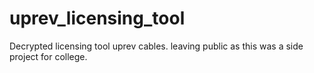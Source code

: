# uprev_licensing_tool
Decrypted licensing tool uprev cables. leaving public as this was a side project for college.
